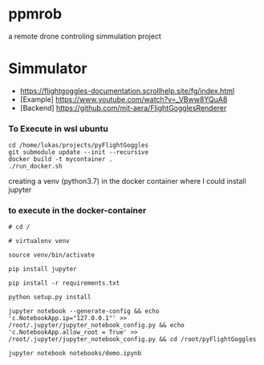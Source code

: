 # ppmrob
a remote drone controling simmulation project


# Simmulator
 - https://flightgoggles-documentation.scrollhelp.site/fg/index.html
 - [Example] https://www.youtube.com/watch?v=_VBww8YQuA8
 - [Backend] https://github.com/mit-aera/FlightGogglesRenderer



### To Execute in wsl ubuntu
```
cd /home/lukas/projects/pyFlightGoggles
git submodule update --init --recursive
docker build -t mycontainer .
./run_docker.sh
```
creating a venv (python3.7) in the docker container where I could install jupyter
### to execute in the docker-container
```
# cd /
```
```
# virtualenv venv
```
```
source venv/bin/activate
```
```
pip install jupyter
```
```
pip install -r requirements.txt
```
```
python setup.py install
```
```
jupyter notebook --generate-config && echo 'c.NotebookApp.ip="127.0.0.1"' >> /root/.jupyter/jupyter_notebook_config.py && echo 'c.NotebookApp.allow_root = True' >> /root/.jupyter/jupyter_notebook_config.py && cd /root/pyFlightGoggles
```
```
jupyter notebook notebooks/demo.ipynb
```



